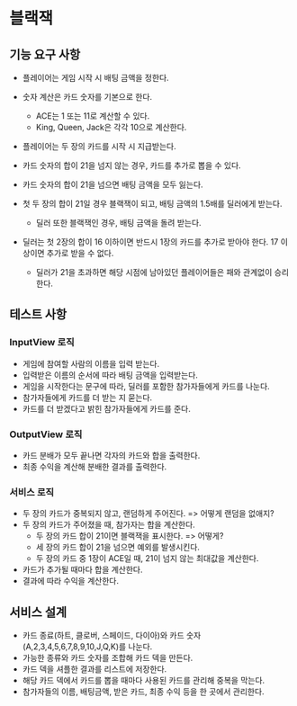 # 블랙잭
## 기능 요구 사항
- 플레이어는 게임 시작 시 배팅 금액을 정한다.
- 숫자 계산은 카드 숫자를 기본으로 한다.
  - ACE는 1 또는 11로 계산할 수 있다.
  - King, Queen, Jack은 각각 10으로 계산한다.
    
- 플레이어는 두 장의 카드를 시작 시 지급받는다.
- 카드 숫자의 합이 21을 넘지 않는 경우, 카드를 추가로 뽑을 수 있다.
- 카드 숫자의 합이 21을 넘으면 배팅 금액을 모두 잃는다.
- 첫 두 장의 합이 21일 경우 블랙잭이 되고, 배팅 금액의 1.5배를 딜러에게 받는다.
  - 딜러 또한 블랙잭인 경우, 배팅 금액을 돌려 받는다.
- 딜러는 첫 2장의 합이 16 이하이면 반드시 1장의 카드를 추가로 받아야 한다. 17 이상이면 추가로 받을 수 없다.
  - 딜러가 21을 초과하면 해당 시점에 남아있던 플레이어들은 패와 관계없이 승리한다.
    
## 테스트 사항
### InputView 로직
- 게임에 참여할 사람의 이름을 입력 받는다.
- 입력받은 이름의 순서에 따라 배팅 금액을 입력받는다.
- 게임을 시작한다는 문구에 따라, 딜러를 포함한 참가자들에게 카드를 나눈다.
- 참가자들에게 카드를 더 받는 지 묻는다.
- 카드를 더 받겠다고 밝힌 참가자들에게 카드를 준다.
  
### OutputView 로직
- 카드 분배가 모두 끝나면 각자의 카드와 합을 출력한다.
- 최종 수익을 계산해 분배한 결과를 출력한다.

### 서비스 로직
- 두 장의 카드가 중복되지 않고, 랜덤하게 주어진다. => 어떻게 랜덤을 없애지?
- 두 장의 카드가 주어졌을 때, 참가자는 합을 계산한다.
  - 두 장의 카드 합이 21이면 블랙잭을 표시한다. => 어떻게?
  - 세 장의 카드 합이 21을 넘으면 예외를 발생시킨다.
  - 두 장의 카드 중 1장이 ACE일 때, 21이 넘지 않는 최대값을 계산한다.
- 카드가 추가될 때마다 합을 계산한다.
- 결과에 따라 수익을 계산한다.

## 서비스 설계
- 카드 종료(하트, 클로버, 스페이드, 다이아)와 카드 숫자(A,2,3,4,5,6,7,8,9,10,J,Q,K)를 나눈다.
- 가능한 종류와 카드 숫자를 조합해 카드 덱을 만든다.
- 카드 덱을 셔플한 결과를 리스트에 저장한다.
- 해당 카드 덱에서 카드를 뽑을 때마다 사용된 카드를 관리해 중복을 막는다.
- 참가자들의 이름, 배팅금액, 받은 카드, 최종 수익 등을 한 곳에서 관리한다.